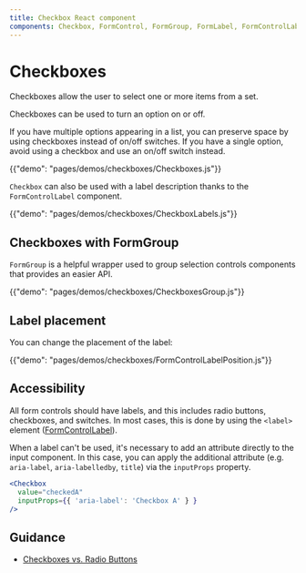```yaml
---
title: Checkbox React component
components: Checkbox, FormControl, FormGroup, FormLabel, FormControlLabel
---
```


# Checkboxes

<p class="description">Checkboxes allow the user to select one or more items from a set.</p>

Checkboxes can be used to turn an option on or off.

If you have multiple options appearing in a list, you can preserve space by using checkboxes instead of on/off switches. If you have a single option, avoid using a checkbox and use an on/off switch instead.

{{"demo": "pages/demos/checkboxes/Checkboxes.js"}}

`Checkbox` can also be used with a label description thanks to the `FormControlLabel` component.

{{"demo": "pages/demos/checkboxes/CheckboxLabels.js"}}

## Checkboxes with FormGroup

`FormGroup` is a helpful wrapper used to group selection controls components that provides an easier API.

{{"demo": "pages/demos/checkboxes/CheckboxesGroup.js"}}

## Label placement

You can change the placement of the label:

{{"demo": "pages/demos/checkboxes/FormControlLabelPosition.js"}}

## Accessibility

All form controls should have labels, and this includes radio buttons, checkboxes, and switches. In most cases, this is done by using the `<label>` element ([FormControlLabel](/api/form-control-label/)).

When a label can't be used, it's necessary to add an attribute directly to the input component. In this case, you can apply the additional attribute (e.g. `aria-label`, `aria-labelledby`, `title`) via the `inputProps` property.

```jsx
<Checkbox
  value="checkedA"
  inputProps={{ 'aria-label': 'Checkbox A' } }
/>
```

## Guidance

- [Checkboxes vs. Radio Buttons](https://www.nngroup.com/articles/checkboxes-vs-radio-buttons/)